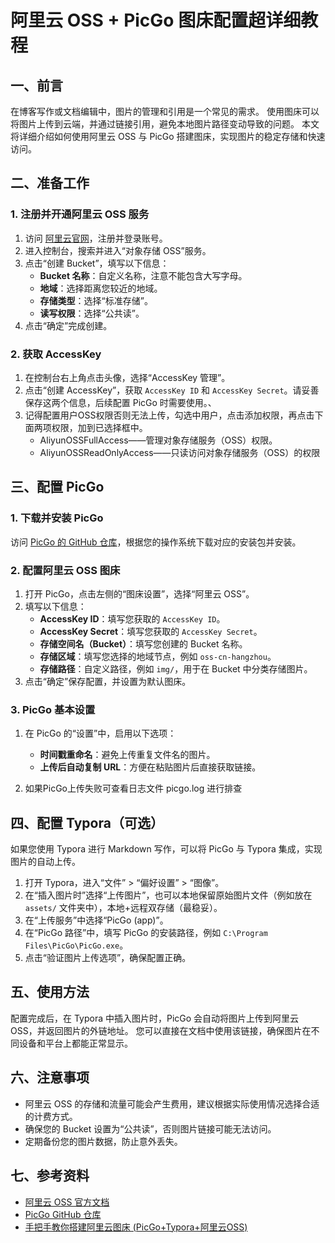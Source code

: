 # 阿里云 OSS + PicGo 图床配置超详细教程

## 一、前言

在博客写作或文档编辑中，图片的管理和引用是一个常见的需求。
使用图床可以将图片上传到云端，并通过链接引用，避免本地图片路径变动导致的问题。
本文将详细介绍如何使用阿里云 OSS 与 PicGo 搭建图床，实现图片的稳定存储和快速访问。

## 二、准备工作

### 1. 注册并开通阿里云 OSS 服务

1. 访问 [阿里云官网](https://www.aliyun.com/)，注册并登录账号。
2. 进入控制台，搜索并进入“对象存储 OSS”服务。
3. 点击“创建 Bucket”，填写以下信息：
   - **Bucket 名称**：自定义名称，注意不能包含大写字母。
   - **地域**：选择距离您较近的地域。
   - **存储类型**：选择“标准存储”。
   - **读写权限**：选择“公共读”。
4. 点击“确定”完成创建。

### 2. 获取 AccessKey

1. 在控制台右上角点击头像，选择“AccessKey 管理”。
2. 点击“创建 AccessKey”，获取 `AccessKey ID` 和 `AccessKey Secret`。请妥善保存这两个信息，后续配置 PicGo 时需要使用。、
3. 记得配置用户OSS权限否则无法上传，勾选中用户，点击添加权限，再点击下面两项权限，加到已选择框中。
   - AliyunOSSFullAccess——管理对象存储服务（OSS）权限。
   - AliyunOSSReadOnlyAccess——只读访问对象存储服务（OSS）的权限

## 三、配置 PicGo

### 1. 下载并安装 PicGo

访问 [PicGo 的 GitHub 仓库](https://github.com/Molunerfinn/PicGo/releases)，根据您的操作系统下载对应的安装包并安装。

### 2. 配置阿里云 OSS 图床

1. 打开 PicGo，点击左侧的“图床设置”，选择“阿里云 OSS”。
2. 填写以下信息：
   - **AccessKey ID**：填写您获取的 `AccessKey ID`。
   - **AccessKey Secret**：填写您获取的 `AccessKey Secret`。
   - **存储空间名（Bucket）**：填写您创建的 Bucket 名称。
   - **存储区域**：填写您选择的地域节点，例如 `oss-cn-hangzhou`。
   - **存储路径**：自定义路径，例如 `img/`，用于在 Bucket 中分类存储图片。
3. 点击“确定”保存配置，并设置为默认图床。

### 3. PicGo 基本设置

1. 在 PicGo 的“设置”中，启用以下选项：
   
   - **时间戳重命名**：避免上传重复文件名的图片。
   - **上传后自动复制 URL**：方便在粘贴图片后直接获取链接。
   
1. 如果PicGo上传失败可查看日志文件 picgo.log 进行排查
   
   

## 四、配置 Typora（可选）

如果您使用 Typora 进行 Markdown 写作，可以将 PicGo 与 Typora 集成，实现图片的自动上传。

1. 打开 Typora，进入“文件” > “偏好设置” > “图像”。
2. 在“插入图片时”选择“上传图片”，也可以本地保留原始图片文件（例如放在 `assets/` 文件夹中），本地+远程双存储（最稳妥）。
3. 在“上传服务”中选择“PicGo (app)”。
4. 在“PicGo 路径”中，填写 PicGo 的安装路径，例如 `C:\Program Files\PicGo\PicGo.exe`。
5. 点击“验证图片上传选项”，确保配置正确。

## 五、使用方法

配置完成后，在 Typora 中插入图片时，PicGo 会自动将图片上传到阿里云 OSS，并返回图片的外链地址。
您可以直接在文档中使用该链接，确保图片在不同设备和平台上都能正常显示。

## 六、注意事项

- 阿里云 OSS 的存储和流量可能会产生费用，建议根据实际使用情况选择合适的计费方式。
- 确保您的 Bucket 设置为“公共读”，否则图片链接可能无法访问。
- 定期备份您的图片数据，防止意外丢失。

## 七、参考资料

- [阿里云 OSS 官方文档](https://help.aliyun.com/product/31815.html)
- [PicGo GitHub 仓库](https://github.com/Molunerfinn/PicGo)
- [手把手教你搭建阿里云图床 (PicGo+Typora+阿里云OSS)](https://developer.aliyun.com/article/1465963)

